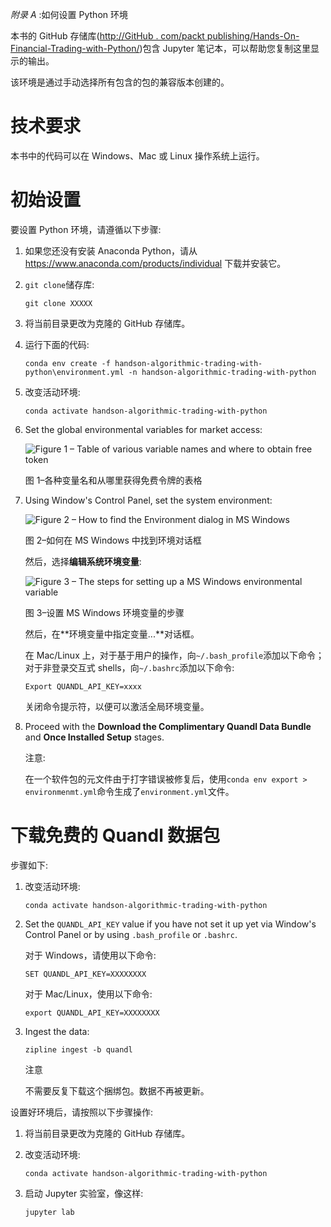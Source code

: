 *附录 A* :如何设置 Python 环境

本书的 GitHub 存储库([http://GitHub . com/packt publishing/Hands-On-Financial-Trading-with-Python/](http://github.com/PacktPublishing/Hands-On-Financial-Trading-with-Python/))包含 Jupyter 笔记本，可以帮助您复制这里显示的输出。

该环境是通过手动选择所有包含的包的兼容版本创建的。

# 技术要求

本书中的代码可以在 Windows、Mac 或 Linux 操作系统上运行。

# 初始设置

要设置 Python 环境，请遵循以下步骤:

1.  如果您还没有安装 Anaconda Python，请从 https://www.anaconda.com/products/individual 下载并安装它。
2.  `git clone`储存库:

    ```
    git clone XXXXX
    ```

3.  将当前目录更改为克隆的 GitHub 存储库。
4.  运行下面的代码:

    ```
    conda env create -f handson-algorithmic-trading-with-python\environment.yml -n handson-algorithmic-trading-with-python
    ```

5.  改变活动环境:

    ```
    conda activate handson-algorithmic-trading-with-python
    ```

6.  Set the global environmental variables for market access:

    ![Figure 1 – Table of various variable names and where to obtain free token](image/Figure_1_Appendix_B15029.jpg)

    图 1–各种变量名和从哪里获得免费令牌的表格

7.  Using Window's Control Panel, set the system environment:

    ![Figure 2 – How to find the Environment dialog in MS Windows](image/Figure_2_Appendix_B15029.jpg)

    图 2–如何在 MS Windows 中找到环境对话框

    然后，选择**编辑系统环境变量**:

    ![Figure 3 – The steps for setting up a MS Windows environmental variable](image/Figure_3_Appendix_B15029.jpg)

    图 3–设置 MS Windows 环境变量的步骤

    然后，在**环境变量中指定变量...**对话框。

    在 Mac/Linux 上，对于基于用户的操作，向`~/.bash_profile`添加以下命令；对于非登录交互式 shells，向`~/.bashrc`添加以下命令:

    ```
    Export QUANDL_API_KEY=xxxx
    ```

    关闭命令提示符，以便可以激活全局环境变量。

8.  Proceed with the **Download the Complimentary Quandl Data Bundle** and **Once Installed Setup** stages.

    注意:

    在一个软件包的元文件由于打字错误被修复后，使用`conda env export > environmenmt.yml`命令生成了`environment.yml`文件。

# 下载免费的 Quandl 数据包

步骤如下:

1.  改变活动环境:

    ```
    conda activate handson-algorithmic-trading-with-python
    ```

2.  Set the `QUANDL_API_KEY` value if you have not set it up yet via Window's Control Panel or by using `.bash_profile` or `.bashrc`.

    对于 Windows，请使用以下命令:

    ```
    SET QUANDL_API_KEY=XXXXXXXX
    ```

    对于 Mac/Linux，使用以下命令:

    ```
    export QUANDL_API_KEY=XXXXXXXX
    ```

3.  Ingest the data:

    ```
    zipline ingest -b quandl
    ```

    注意

    不需要反复下载这个捆绑包。数据不再被更新。

设置好环境后，请按照以下步骤操作:

1.  将当前目录更改为克隆的 GitHub 存储库。
2.  改变活动环境:

    ```
    conda activate handson-algorithmic-trading-with-python
    ```

3.  启动 Jupyter 实验室，像这样:

    ```
    jupyter lab 
    ```